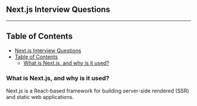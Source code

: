 ## Next.js Interview Questions
---

## Table of Contents
- [Next.js Interview Questions](#nextjs-interview-questions)
- [Table of Contents](#table-of-contents)
  - [What is Next.js, and why is it used?](#what-is-nextjs-and-why-is-it-used)
  
### What is Next.js, and why is it used?
Next.js is a React-based framework for building server-side rendered (SSR) and static web applications.

